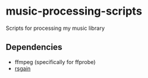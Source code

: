 # music-processing-scripts
Scripts for processing my music library

## Dependencies
- ffmpeg (specifically for ffprobe)
- [rsgain](https://github.com/complexlogic/rsgain/releases)
